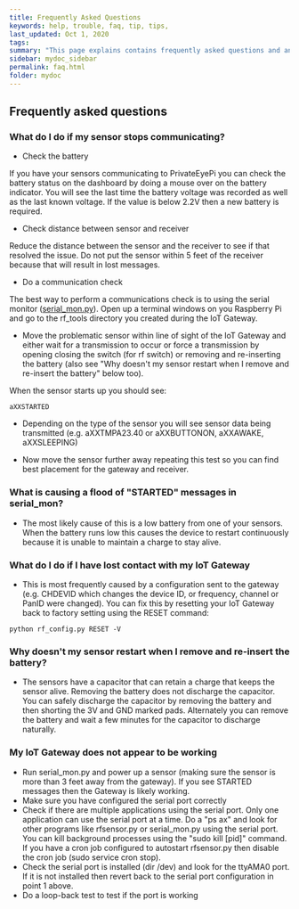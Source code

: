 ```yaml
---
title: Frequently Asked Questions
keywords: help, trouble, faq, tip, tips, 
last_updated: Oct 1, 2020
tags:  
summary: "This page explains contains frequently asked questions and answers"
sidebar: mydoc_sidebar
permalink: faq.html
folder: mydoc
---
```


## Frequently asked questions

### What do I do if my sensor stops communicating?
 - Check the battery

If you have your sensors communicating to PrivateEyePi you can check the battery status on the dashboard by doing a mouse over on the battery indicator. You will see the last time the battery voltage was recorded as well as the last known voltage. If the value is below 2.2V then a new battery is required.

 - Check distance between sensor and receiver

Reduce the distance between the sensor and the receiver to see if that resolved the issue. Do not put the sensor within 5 feet of the receiver because that will result in lost messages.

 - Do a communication check

The best way to perform a communications check is to using the serial monitor ([serial_mon.py](utilities.html)). Open up a terminal windows on you Raspberry Pi and go to the rf_tools directory you created during the IoT Gateway.

 - Move the problematic sensor within line of sight of the IoT Gateway and either wait for a transmission to occur or force a transmission by opening closing the switch (for rf switch) or removing and re-inserting the battery (also see "Why doesn't my sensor restart when I remove and re-insert the battery" below too).

When the sensor starts up you should see:
```
aXXSTARTED
```

 - Depending on the type of the sensor you will see sensor data being transmitted (e.g. aXXTMPA23.40 or aXXBUTTONON, aXXAWAKE, aXXSLEEPING)

 - Now move the sensor further away repeating this test so you can find best placement for the gateway and receiver.

### What is causing a flood of "STARTED" messages in serial_mon?

 - The most likely cause of this is a low battery from one of your sensors. When the battery runs low this causes the device to restart continuously because it is unable to maintain a charge to stay alive.


### What do I do if I have lost contact with my IoT Gateway

 - This is most frequently caused by a configuration sent to the gateway (e.g. CHDEVID which changes the device ID, or frequency, channel or PanID were changed). You can fix this by resetting your IoT Gateway back to factory setting using the RESET command:

```
python rf_config.py RESET -V
```
 
### Why doesn't my sensor restart when I remove and re-insert the battery?

- The sensors have a capacitor that can retain a charge that keeps the sensor alive. Removing the battery does not discharge the capacitor. You can safely discharge the capacitor by removing the battery and then shorting the 3V and GND marked pads. Alternately you can remove the battery and wait a few minutes for the capacitor to discharge naturally.

### My IoT Gateway does not appear to be working
 - Run serial_mon.py and power up a sensor (making sure the sensor is more than 3 feet away from the gateway). If you see STARTED messages then the Gateway is likely working. 
 - Make sure you have configured the serial port correctly
 - Check if there are multiple applications using the serial port. Only one application can use the serial port at a time. Do a "ps ax" and look for other programs like rfsensor.py or serial_mon.py using the serial port. You can kill background processes using the "sudo kill [pid]" command. If you have a cron job configured to autostart rfsensor.py then disable the cron job (sudo service cron stop). 
 - Check the serial port is installed (dir /dev) and look for the ttyAMA0 port. If it is not installed then revert back to the serial port configuration in point 1 above. 
 - Do a loop-back test to test if the port is working